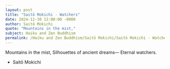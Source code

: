 ```yaml
---
layout: post
title: "Saitō Mokichi - Watchers"
date: 2024-12-30 12:00:00 -0000
author: Saitō Mokichi
quote: "Mountains in the mist,"
subject: Haiku and Zen Buddhism
permalink: /Haiku and Zen Buddhism/Saitō Mokichi/Saitō Mokichi - Watchers
---
```


Mountains in the mist,
Silhouettes of ancient dreams—
Eternal watchers.

- Saitō Mokichi
